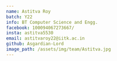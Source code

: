 ```yaml
---
name: Astitva Roy
batch: Y22
info: BT Computer Science and Engg.
facebook: 100094067273667/
insta: astitva5530
email: astitvaroy22@iitk.ac.in
github: Asgardian-Lord
image_path: /assets/img/team/Astitva.jpg
---
```

